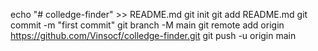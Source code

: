 echo "# colledge-finder" >> README.md
git init
git add README.md
git commit -m "first commit"
git branch -M main
git remote add origin https://github.com/Vinsocf/colledge-finder.git
git push -u origin main
